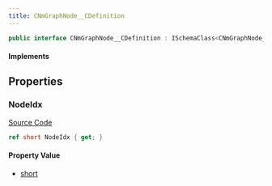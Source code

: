 ```yaml
---
title: CNmGraphNode__CDefinition
---
```


```csharp
public interface CNmGraphNode__CDefinition : ISchemaClass<CNmGraphNode__CDefinition>, ISchemaField, ISchemaClass, INativeHandle
```

#### Implements

## Properties

### NodeIdx

[Source Code](https://github.com/swiftly-solution/swiftlys2/blob/main/managed/src/SwiftlyS2.Generated/Schemas/Interfaces/CNmGraphNode__CDefinition.cs#L17)

```csharp
ref short NodeIdx { get; }
```

#### Property Value

- [short](https://learn.microsoft.com/dotnet/api/system.int16)

